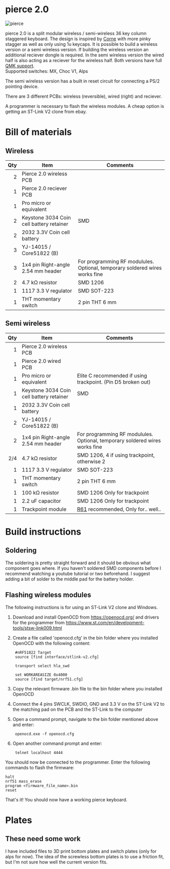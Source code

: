 # pierce 2.0

![pierce](https://i.imgur.com/NX0cftl.jpg "pierce")  

pierce 2.0 is a split modular wireless / semi-wireless 36 key column staggered keyboard. The design is inspired by [Corne](https://github.com/foostan/crkbd) with more pinky stagger as well as only using 1u keycaps.
It is possible to build a wireless version or a semi wireless version. If building the wireless version an additional reciever dongle is required. 
In the semi wireless version the wired half is also acting as a reciever for the wireless half.
Both versions have full [QMK support](https://github.com/qmk/qmk_firmware/tree/master/keyboards/pierce).  
Supported switches: MX, Choc V1, Alps

The semi wireless version has a built in reset circuit for connecting a PS/2 pointing device.

There are 3 different PCBs: wireless (reversible), wired (right) and reciever.

A programmer is necessary to flash the wireless modules. A cheap option is getting an ST-Link V2 clone from ebay.

# Bill of materials
## Wireless
| Qty | Item                                          | Comments                                            |
|----:|-----------------------------------------------|-----------------------------------------------------|
|   2 | Pierce 2.0 wireless PCB                       |                                                     |
|   1 | Pierce 2.0 reciever PCB                       |                                                     |
|   1 | Pro micro or equivalent                       |                                                     |
|   2 | Keystone 3034 Coin cell battery retainer      | SMD                                                 |
|   2 | 2032 3.3V Coin cell battery                   |                                                     |
|   3 | YJ-14015 / Core51822 (B)                      |                                                     |
|   3 | 1x4 pin Right-angle 2.54 mm header            | For programming RF modulules. Optional, temporary soldered wires works fine|
|   2 | 4.7 kΩ resistor                               | SMD 1206                                            |
|   1 | 1117 3.3 V regulator                          | SMD SOT-223                                         |
|   1 | THT momentary switch                          | 2 pin THT 6 mm                                      |
  
## Semi wireless
| Qty | Item                                          | Comments                                            |
|----:|-----------------------------------------------|-----------------------------------------------------|
|   1 | Pierce 2.0 wireless PCB                       |                                                     |
|   1 | Pierce 2.0 wired PCB                          |                                                     |
|   1 | Pro micro or equivalent                       | Elite C recommended if using trackpoint. (Pin D5 broken out)|
|   1 | Keystone 3034 Coin cell battery retainer      | SMD                                                 |
|   1 | 2032 3.3V Coin cell battery                   |                                                     |
|   2 | YJ-14015 / Core51822 (B)                      |                                                     |
|   2 | 1x4 pin Right-angle 2.54 mm header            | For programming RF modulules. Optional, temporary soldered wires works fine|
| 2/4 | 4.7 kΩ resistor                               | SMD 1206, 4 if using trackpoint, otherwise 2        |
|   1 | 1117 3.3 V regulator                          | SMD SOT-223                                         |
|   1 | THT momentary switch                          | 2 pin THT 6 mm                                      |
|   1 | 100 kΩ resistor                               | SMD 1206 Only for trackpoint                        |
|   1 | 2.2 uF capacitor                              | SMD 1206 Only for trackpoint                        |
|   1 | Trackpoint module                             | [R61](https://deskthority.net/wiki/TrackPoint_Hardware#ThinkPad_R61_TrackPoint) recommended, Only for.. well..|
  
# Build instructions
## Soldering

The soldering is pretty straight forward and it should be obvious what component goes where. If you haven't soldered SMD components before I recommend watching a youtube tutorial or two beforehand. I suggest adding a bit of solder to the middle pad for the battery holder.

## Flashing wireless modules

The following instructions is for using an ST-Link V2 clone and Windows.
1. Download and install OpenOCD from https://openocd.org/ and drivers for the programmer from https://www.st.com/en/development-tools/stsw-link009.html
2. Create a file called 'openocd.cfg' in the bin folder where you installed OpenOCD with the following content:

        #nRF51822 Target
        source [find interface/stlink-v2.cfg]

        transport select hla_swd

        set WORKAREASIZE 0x4000
        source [find target/nrf51.cfg]

3. Copy the relevant firmware .bin file to the bin folder where you installed OpenOCD
4. Connect the 4 pins SWCLK, SWDIO, GND and 3.3 V on the ST-Link V2 to the matching pad on the PCB and the ST-Link to the computer
5. Open a command prompt, navigate to the bin folder mentioned above and enter:

        openocd.exe -f openocd.cfg
        
6. Open another command prompt and enter:

        telnet localhost 4444
You should now be connected to the programmer. Enter the following commands to flash the firmware:

    halt
    nrf51 mass_erase
    program <firmware_file_name>.bin
    reset

That's it! You should now have a working pierce keyboard.

# Plates
## These need some work
I have included files to 3D print bottom plates and switch plates (only for alps for now). The idea of the screwless bottom plates is to use a friction fit, but I'm not sure how well the current version fits.

